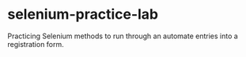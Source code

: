 # selenium-practice-lab
Practicing Selenium methods to run through an automate entries into a registration form.
